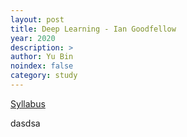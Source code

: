 ```yaml
---
layout: post
title: Deep Learning - Ian Goodfellow
year: 2020
description: >
author: Yu Bin
noindex: false
category: study
---
```


<p>
   <a href="http://ysweb.yonsei.ac.kr:8888/curri120601/curri_pop2.jsp?domain=H1&startyy=2020&hakgi=2&hakno=CSI3105&bb=01&sbb=00">
   Syllabus
   </a>
</p>


dasdsa